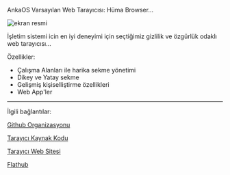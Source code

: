 AnkaOS Varsayılan Web Tarayıcısı: Hüma Browser...

![ekran resmi](https://github.com/user-attachments/assets/3c5c3fa7-40b4-412e-a053-c1c32759494c)

İşletim sistemi icin en iyi deneyimi için seçtiğimiz gizlilik ve özgürlük odaklı web tarayıcısı...

Özellikler:
- Çalışma Alanları ile harika sekme yönetimi
- Dikey ve Yatay sekme
- Gelişmiş kişiselliştirme özellikleri
- Web App'ler

<hr />

İlgili bağlantılar:

[Github Organizasyonu](https://github.com/Huma-Browser)

[Tarayıcı Kaynak Kodu](https://github.com/Huma-Browser/browser)

[Tarayıcı Web Sitesi](https://humatarayici.netlify.app/)

[Flathub](https://flathub.org/apps/com.humatarayici.od)
